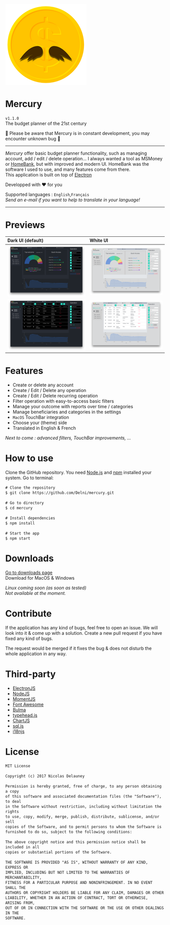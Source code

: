 ![icon](/icons/png/Round/256x256.png)

# Mercury
`v1.1.0`  
The budget planner of the 21st century

:construction: Please be aware that Mercury is in constant development, you may encounter unknown bug :construction:

---

*Mercury* offer basic budget planner functionality, such as managing account, add / edit / delete operation... I always wanted a tool as MSMoney or [HomeBank](http://homebank.free.fr), but with improved and modern UI. HomeBank was the software I used to use, and many features come from there.  
This application is built on top of [Electron](electron.atom.io)

Developped with ♥ for you

Supported languages : `English`,`Français`  
*Send an e-mail if you want to help to translate in your language!*

---
# Previews
| Dark UI (default) | White UI     |
| :------------- | :------------- |
| ![mainView](/img/mainViewDark.png) | ![mainView](/img/mainViewLight.png)       |
| ![mainView](/img/accountViewDark.png) | ![mainView](/img/accountViewLight.png) |


# Features
 * Create or delete any account
 * Create / Edit / Delete any operation
 * Create / Edit / Delete recurring operation
 * Filter operation with easy-to-access basic filters
 * Manage your outcome with reports over time / categories
 * Manage beneficiaries and categories in the settings
 * `MacOS` TouchBar integration
 * Choose your (theme) side
 * Translated in English & French


 *Next to come : advanced filters, TouchBar improvements, ...*

# How to use
Clone the GitHub repository. You need [Node.js](https://nodesjs.org) and [npm](https://npmjs.com) installed your system. Go to terminal:

```
# Clone the repository
$ git clone https://github.com/Delni/mercury.git

# Go to directory
$ cd mercury

# Install dependencies
$ npm install

# Start the app
$ npm start
```

# Downloads
[Go to downloads page](https://github.com/Delni/mercury/releases)  
Download for MacOS & Windows

*Linux coming soon (as soon as tested)*  
*Not available at the moment.*

# Contribute
If the application has any kind of bugs, feel free to open an issue. We will look into it & come up with a solution. Create a new pull request if you have fixed any kind of bugs.

The request would be merged if it fixes the bug & does not disturb the whole application in any way.

# Third-party

  * [ElectronJS](https://electron.atom.io)
  * [NodeJS](https://nodesjs.org)
  * [MomentJS](http://momentjs.com/)
  * [Font Awesome](http://fontawesome.io/)
  * [Bulma](http://bulma.io/)
  * [typehead.js](https://github.com/twitter/typeahead.js/)
  * [ChartJS](http://www.chartjs.org/)
  * [sql.js](https://github.com/kripken/sql.js)
  * [i18njs](http://i18njs.com/)

# License

```
MIT License

Copyright (c) 2017 Nicolas Delauney

Permission is hereby granted, free of charge, to any person obtaining a copy
of this software and associated documentation files (the "Software"), to deal
in the Software without restriction, including without limitation the rights
to use, copy, modify, merge, publish, distribute, sublicense, and/or sell
copies of the Software, and to permit persons to whom the Software is
furnished to do so, subject to the following conditions:

The above copyright notice and this permission notice shall be included in all
copies or substantial portions of the Software.

THE SOFTWARE IS PROVIDED "AS IS", WITHOUT WARRANTY OF ANY KIND, EXPRESS OR
IMPLIED, INCLUDING BUT NOT LIMITED TO THE WARRANTIES OF MERCHANTABILITY,
FITNESS FOR A PARTICULAR PURPOSE AND NONINFRINGEMENT. IN NO EVENT SHALL THE
AUTHORS OR COPYRIGHT HOLDERS BE LIABLE FOR ANY CLAIM, DAMAGES OR OTHER
LIABILITY, WHETHER IN AN ACTION OF CONTRACT, TORT OR OTHERWISE, ARISING FROM,
OUT OF OR IN CONNECTION WITH THE SOFTWARE OR THE USE OR OTHER DEALINGS IN THE
SOFTWARE.
```
